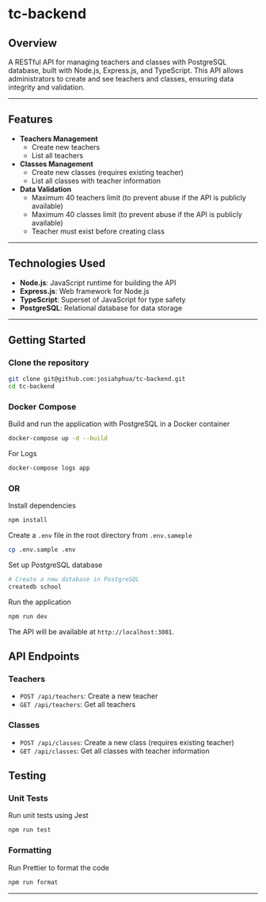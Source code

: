 # tc-backend

## Overview
A RESTful API for managing teachers and classes with 
PostgreSQL database, built with Node.js, Express.js, and TypeScript. 
This API allows administrators to create and see teachers and classes, 
ensuring data integrity and validation.

---

## Features

- **Teachers Management**
    - Create new teachers
    - List all teachers
- **Classes Management**
    - Create new classes (requires existing teacher)
    - List all classes with teacher information
- **Data Validation**
    - Maximum 40 teachers limit (to prevent abuse if the API is publicly available)
    - Maximum 40 classes limit (to prevent abuse if the API is publicly available)
    - Teacher must exist before creating class
---
## Technologies Used
- **Node.js**: JavaScript runtime for building the API
- **Express.js**: Web framework for Node.js
- **TypeScript**: Superset of JavaScript for type safety
- **PostgreSQL**: Relational database for data storage
---

## Getting Started
### Clone the repository
```bash
git clone git@github.com:josiahphua/tc-backend.git
cd tc-backend
```

### Docker Compose
Build and run the application with PostgreSQL in a Docker container
```bash
docker-compose up -d --build
```

For Logs
```bash
docker-compose logs app
```

### OR

Install dependencies
```bash
npm install
```
Create a `.env` file in the root directory from `.env.sameple`
```bash
cp .env.sample .env
```
Set up PostgreSQL database
```bash
# Create a new database in PostgreSQL
createdb school
```
Run the application
```bash
npm run dev
```
The API will be available at `http://localhost:3001`.

## API Endpoints
### Teachers
- `POST /api/teachers`: Create a new teacher
- `GET /api/teachers`: Get all teachers

### Classes
- `POST /api/classes`: Create a new class (requires existing teacher)
- `GET /api/classes`: Get all classes with teacher information

## Testing
### Unit Tests
Run unit tests using Jest
```bash
npm run test
```
### Formatting
Run Prettier to format the code
```bash
npm run format
```

---
